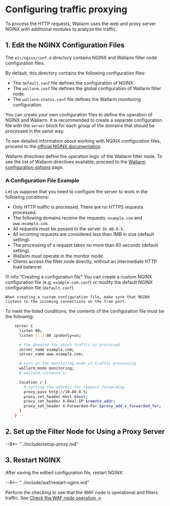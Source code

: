 # Configuring traffic proxying

To process the HTTP requests, Wallarm uses the web and proxy server NGINX with additional modules to analyze the traffic.

## 1. Edit the NGINX Configuration Files

The `etc/nginx/conf.d` directory contains NGINX and Wallarm filter node configuration files.

By default, this directory contains the following configuration files:
*   The `default.conf` file defines the configuration of NGINX.
*   The `wallarm.conf` file defines the global configuration of Wallarm filter node.
*   The `wallarm-status.conf` file defines the Wallarm monitoring configuration.

You can create your own configuration files to define the operation of NGINX and Wallarm. It is recommended to create a separate configuration file with the `server` block for each group of the domains that should be processed in the same way.

To see detailed information about working with NGINX configuration files, proceed to the [official NGINX documentation](https://nginx.org/en/docs/beginners_guide.html).

Wallarm directives define the operation logic of the Wallarm filter node. To see the list of Wallarm directives available, proceed to the [Wallarm configuration options](../admin-en/configure-parameters-en.md) page.

### A Configuration File Example

Let us suppose that you need to configure the server to work in the following conditions:
* Only HTTP traffic is processed. There are no HTTPS requests processed.
* The following domains receive the requests: `example.com` and `www.example.com`.
* All requests must be passed to the server `10.80.0.5`.
* All incoming requests are considered less than 1MB in size (default setting).
* The processing of a request takes no more than 60 seconds (default setting).
* Wallarm must operate in the monitor mode.
* Clients access the filter node directly, without an intermediate HTTP load balancer.

!!! info "Creating a configuration file"
    You can create a custom NGINX configuration file (e.g. `example.com.conf`) or modify the default NGINX configuration file (`default.conf`).
    
    When creating a custom configuration file, make sure that NGINX listens to the incoming connections on the free port.

To meet the listed conditions, the contents of the configuration file must be the following:

```bash
    server {
      listen 80;
      listen [::]:80 ipv6only=on;

      # the domains for which traffic is processed
      server_name example.com; 
      server_name www.example.com;

      # turn on the monitoring mode of traffic processing
      wallarm_mode monitoring; 
      # wallarm_instance 1;

      location / {
        # setting the address for request forwarding
        proxy_pass http://10.80.0.5; 
        proxy_set_header Host $host;
        proxy_set_header X-Real-IP $remote_addr;
        proxy_set_header X-Forwarded-For $proxy_add_x_forwarded_for;
      }
    }
```

## 2. Set up the Filter Node for Using a Proxy Server

--8<-- "../include/setup-proxy.md"

## 3. Restart NGINX

After saving the edited configuration file, restart NGINX:

--8<-- "../include/waf/restart-nginx.md"

Perform the checking to see that the WAF node is operational and filters traffic. See [Check the WAF node operation →](qs-check-operation-en.md)
